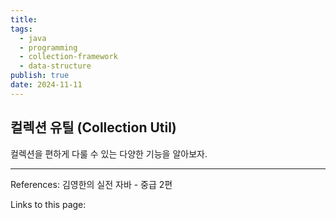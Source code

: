 ```yaml
---
title: 
tags:
  - java
  - programming
  - collection-framework
  - data-structure
publish: true
date: 2024-11-11
---
```

## 컬렉션 유틸 (Collection Util)
컬렉션을 편하게 다룰 수 있는 다양한 기능을 알아보자.


---
References: 김영한의 실전 자바 - 중급 2편

Links to this page: 